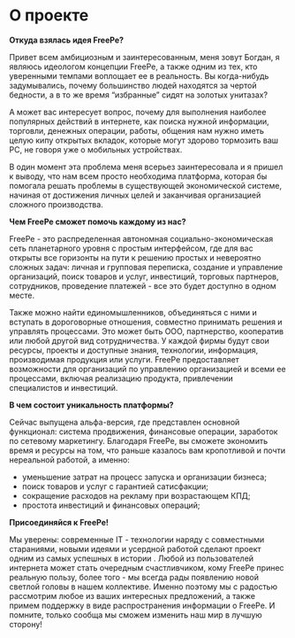 # О проекте


**Откуда взялась идея FreePe?**

Привет всем амбициозным и заинтересованным, меня зовут Богдан, я являюсь идеологом концепции FreePe, а также одним из тех, кто уверенными темпами воплощает ее в реальность. Вы когда-нибудь задумывались, почему большинство людей находятся за чертой бедности, а в то же время “избранные” сидят на золотых унитазах?

А может вас интересует вопрос, почему для выполнения наиболее популярных действий в интернете, как поиска нужной информации, торговли, денежных операции, работы, общения нам нужно иметь целую кипу открытых вкладок, которые могут здорово тормозить ваш PC, не говоря уже о мобильных устройствах.

В один момент эта проблема меня всерьез заинтересовала и я пришел к выводу, что нам всем просто необходима платформа, которая бы помогала решать проблемы в существующей экономической системе, начиная от достижения личных целей и заканчивая организацией сложного производства.

**Чем FreePe сможет помочь каждому из нас?** 

FreePe - это распределенная автономная социально-экономическая сеть планетарного уровня с простым интерфейсом, где для вас открыты все горизонты на пути к решению простых и невероятно сложных задач: личная и групповая переписка, создание и управление организаций, поиск товаров и услуг, инвестиций, торговых партнеров, сотрудников, проведение платежей - все это будет доступно в одном месте. 

Также можно найти единомышленников, объединяться с ними и вступать в дороговорные отношения, совместно принимать решения и управлять процессами. Это может быть ООО, партнерство, кооператив или любой другой вид сотрудничества. У каждой фирмы будут свои ресурсы, проекты и доступные знания, технологии, информация, производимая продукция или услуги. FreePe предоставляет возможности для организаций по управлению организацией и всеми ее процессами, включая реализацию продукта, привлечении специалистов и инвестиций.

**В чем состоит уникальность платформы?**

Сейчас выпущена альфа-версия, где представлен основной функционал: система продвижения, финансовые операции, заработок по сетевому маркетингу. Благодаря FreePe, вы сможете экономить время и ресурсы на том, что раньше казалось вам кропотливой и почти нереальной работой, а именно: 
- уменьшение затрат на процесс запуска и организации бизнеса;
- поиск товаров и услуг с гарантией сатисфакции;
- сокращение расходов на рекламу при возрастающем КПД;
- простота инвестиций и финансовых операций;

**Присоединяйся к FreePe!**

Мы уверены: современные IT - технологии наряду с совместными стараниями, новыми идеями и усердной работой сделают проект одним из самых успешных в истории . Любой из пользователей интернета может стать очередным счастливчиком, кому FreePe принес реальную пользу, более того - мы всегда рады появлению новой светлой головы в нашем коллективе. Именно поэтому мы с радостью рассмотрим любое из ваших интересных предложений, а также примем поддержку в виде распространения информации о FreePe. И помните, только сообща мы сможем изменить наш мир в лучшую сторону!



